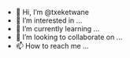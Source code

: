 - 👋 Hi, I’m @txeketwane
- 👀 I’m interested in ...
- 🌱 I’m currently learning ...
- 💞️ I’m looking to collaborate on ...
- 📫 How to reach me ...

<!---
txeketwane/txeketwane is a ✨ special ✨ repository because its `README.md` (this file) appears on your GitHub profile.
You can click the Preview link to take a look at your changes.
--->

